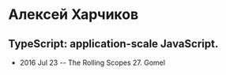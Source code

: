 # Алексей Харчиков

## TypeScript: application-scale JavaScript.
- 2016 Jul 23 -- The Rolling Scopes 27. Gomel    
